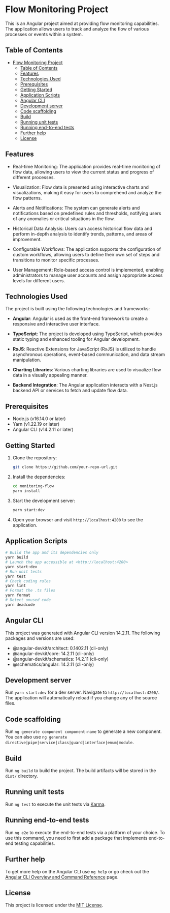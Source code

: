 # Flow Monitoring Project

This is an Angular project aimed at providing flow monitoring capabilities. The application allows users to track and analyze the flow of various processes or events within a system.


## Table of Contents

- [Flow Monitoring Project](#flow-monitoring-project)
  - [Table of Contents](#table-of-contents)
  - [Features](#features)
  - [Technologies Used](#technologies-used)
  - [Prerequisites](#prerequisites)
  - [Getting Started](#getting-started)
  - [Application Scripts](#application-scripts)
  - [Angular CLI](#angular-cli)
  - [Development server](#development-server)
  - [Code scaffolding](#code-scaffolding)
  - [Build](#build)
  - [Running unit tests](#running-unit-tests)
  - [Running end-to-end tests](#running-end-to-end-tests)
  - [Further help](#further-help)
  - [License](#license)

## Features

- Real-time Monitoring: The application provides real-time monitoring of flow data, allowing users to view the current status and progress of different processes.

- Visualization: Flow data is presented using interactive charts and visualizations, making it easy for users to comprehend and analyze the flow patterns.

- Alerts and Notifications: The system can generate alerts and notifications based on predefined rules and thresholds, notifying users of any anomalies or critical situations in the flow.

- Historical Data Analysis: Users can access historical flow data and perform in-depth analysis to identify trends, patterns, and areas of improvement.

- Configurable Workflows: The application supports the configuration of custom workflows, allowing users to define their own set of steps and transitions to monitor specific processes.

- User Management: Role-based access control is implemented, enabling administrators to manage user accounts and assign appropriate access levels for different users.

## Technologies Used

The project is built using the following technologies and frameworks:

- **Angular**: Angular is used as the front-end framework to create a responsive and interactive user interface.

- **TypeScript**: The project is developed using TypeScript, which provides static typing and enhanced tooling for Angular development.

- **RxJS**: Reactive Extensions for JavaScript (RxJS) is utilized to handle asynchronous operations, event-based communication, and data stream manipulation.

- **Charting Libraries**: Various charting libraries are used to visualize flow data in a visually appealing manner.

- **Backend Integration**: The Angular application interacts with a Nest.js backend API or services to fetch and update flow data.

## Prerequisites

- Node.js (v16.14.0 or later)
- Yarn (v1.22.19 or later)
- Angular CLI (v14.2.11 or later)

## Getting Started

1. Clone the repository:

   ```bash
   git clone https://github.com/your-repo-url.git
   ```

2. Install the dependencies:

   ```bash
   cd monitoring-flow
   yarn install
   ```

3. Start the development server:

   ```bash
   yarn start:dev
   ```

4. Open your browser and visit `http://localhost:4200` to see the application.

## Application Scripts

```bash
# Build the app and its dependencies only
yarn build
# Launch the app accessible at <http://localhost:4200>
yarn start:dev
# Run unit tests
yarn test
# Check coding rules
yarn lint
# Format the .ts files
yarn format
# Detect unused code
yarn deadcode
```

## Angular CLI

This project was generated with Angular CLI version 14.2.11. The following packages and versions are used:

- @angular-devkit/architect: 0.1402.11 (cli-only)
- @angular-devkit/core: 14.2.11 (cli-only)
- @angular-devkit/schematics: 14.2.11 (cli-only)
- @schematics/angular: 14.2.11 (cli-only)

## Development server

Run `yarn start:dev` for a dev server. Navigate to `http://localhost:4200/`. The application will automatically reload if you change any of the source files.

## Code scaffolding

Run `ng generate component component-name` to generate a new component. You can also use `ng generate directive|pipe|service|class|guard|interface|enum|module`.

## Build

Run `ng build` to build the project. The build artifacts will be stored in the `dist/` directory.

## Running unit tests

Run `ng test` to execute the unit tests via [Karma](https://karma-runner.github.io).

## Running end-to-end tests

Run `ng e2e` to execute the end-to-end tests via a platform of your choice. To use this command, you need to first add a package that implements end-to-end testing capabilities.

## Further help

To get more help on the Angular CLI use `ng help` or go check out the [Angular CLI Overview and Command Reference](https://angular.io/cli) page.


## License

This project is licensed under the [MIT License](LICENSE).

